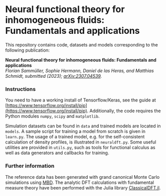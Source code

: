 # Neural functional theory for inhomogeneous fluids: Fundamentals and applications

This repository contains code, datasets and models corresponding to the following publication:

**Neural functional theory for inhomogeneous fluids: Fundamentals and applications**  
*Florian Sammüller, Sophie Hermann, Daniel de las Heras, and Matthias Schmidt, submitted (2023); [arXiv:2307.04539](https://arxiv.org/abs/2307.04539).*


### Instructions

You need to have a working install of Tensorflow/Keras, see the guide at [https://www.tensorflow.org/install/pip](https://www.tensorflow.org/install/pip).
Additionally, the code requires the Python modules `numpy`, `scipy` and `matplotlib`.

Simulation datasets can be found in `data` and trained models are located in `models`.
A sample script for training a model from scratch is given in `learn.py`.
The usage of a trained model, e.g. for the self-consistent calculation of density profiles, is illustrated in `neuraldft.py`.
Some useful utilities are provided in `utils.py`, such as tools for functional calculus as well as data generators and callbacks for training.


### Further information

The reference data has been generated with grand canonical Monte Carlo simulations using [MBD](https://gitlab.uni-bayreuth.de/bt306964/mbd).
The analytic DFT calculations with fundamental measure theory have been performed with the Julia library [ClassicalDFT.jl](https://gitlab.uni-bayreuth.de/bt306964/ClassicalDFT.jl).
